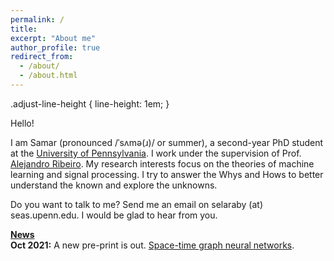 ```yaml
---
permalink: /
title: 
excerpt: "About me"
author_profile: true
redirect_from: 
  - /about/
  - /about.html
---
```

.adjust-line-height {
  line-height: 1em;
}

Hello! 

I am Samar (pronounced /ˈsʌmə(ɹ)/ or summer), a second-year PhD student at the <a href="https://www.upenn.edu/">University of Pennsylvania</a>. I work under the supervision of Prof. <a href="https://alelab.seas.upenn.edu/alejandro-ribeiro/">Alejandro Ribeiro</a>. My research interests focus on the theories of machine learning and signal processing. I try to answer the Whys and Hows to better understand the known and explore the unknowns.

Do you want to talk to me? Send me an email on selaraby (at) seas.upenn.edu. I would be glad to hear from you.

<u><b>News</b></u>
<br><b>Oct 2021:</b> A new pre-print is out. <a href="https://bit.ly/3amHDzL">Space-time graph neural networks</a>.


